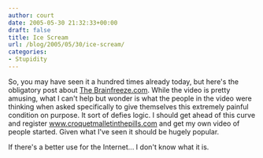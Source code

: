 ```yaml
---
author: court
date: 2005-05-30 21:32:33+00:00
draft: false
title: Ice Scream
url: /blog/2005/05/30/ice-scream/
categories:
- Stupidity
---
```


So, you may have seen it a hundred times already today, but here's the obligatory post about [The Brainfreeze.com](http://thebrainfreeze.com/).  While the video is pretty amusing, what I can't help but wonder is what the people in the video were thinking when asked specifically to give themselves this extremely painful condition on purpose.  It sort of defies logic.  I should get ahead of this curve and register www.croquetmalletinthepills.com and get my own video of people started.  Given what I've seen it should be hugely popular.

If there's a better use for the Internet... I don't know what it is.

